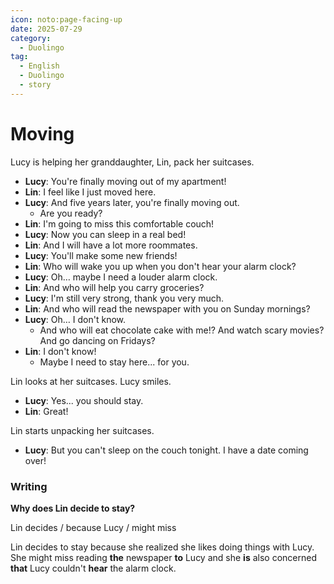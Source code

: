```yaml
---
icon: noto:page-facing-up
date: 2025-07-29
category:
  - Duolingo
tag:
  - English
  - Duolingo
  - story
---
```


# Moving

Lucy is helping her granddaughter, Lin, pack her suitcases.

- **Lucy**: You're finally moving out of my apartment!
- **Lin**: I feel like I just moved here.
- **Lucy**: And five years later, you're finally moving out.
  - Are you ready?
- **Lin**: I'm going to miss this comfortable couch!
- **Lucy**: Now you can sleep in a real bed!
- **Lin**: And I will have a lot more roommates.
- **Lucy**: You'll make some new friends!
- **Lin**: Who will wake you up when you don't hear your alarm clock?
- **Lucy**: Oh… maybe I need a louder alarm clock.
- **Lin**: And who will help you carry groceries?
- **Lucy**: I'm still very strong, thank you very much.
- **Lin**: And who will read the newspaper with you on Sunday mornings?
- **Lucy**: Oh… I don't know.
  - And who will eat chocolate cake with me!? And watch scary movies? And go dancing on Fridays?
- **Lin**: I don't know!
  - Maybe I need to stay here... for you.

Lin looks at her suitcases. Lucy smiles.

- **Lucy**: Yes... you should stay.
- **Lin**: Great!

Lin starts unpacking her suitcases.

- **Lucy**: But you can't sleep on the couch tonight. I have a date coming over!

### Writing

**Why does Lin decide to stay?**

Lin decides / because Lucy / might miss

Lin decides to stay because she realized she likes doing things with Lucy. She might miss reading **the** newspaper **to** Lucy and she **is** also concerned **that** Lucy couldn't **hear** the alarm clock.
